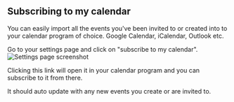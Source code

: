 ## Subscribing to my calendar

You can easily import all the events you've been invited to or created into to your calendar program of choice. 
Google Calendar, iCalendar, Outlook etc. 

Go to your settings page and click on "subscribe to my calendar". 
![Settings page screenshot](/static/img/help/subscribe-to-calendar-screenshot.png)

Clicking this link will open it in your calendar program and you can subscribe to it from there. 

It should auto update with any new events you create or are invited to.
